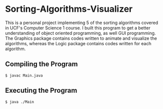 # Sorting-Algorithms-Visualizer

This is a personal project implementing 5 of the sorting algorithms covered in UCF's Computer Science 1 course. I built this program to get a better understanding of object oriented programming, as well GUI programming. The Graphics package contains codes written to animate and visualize the algorithms, whereas the Logic package contains codes written for each algorithm.

## Compiling the Program
```
$ javac Main.java
```
## Executing the Program
```
$ java ./Main
```
